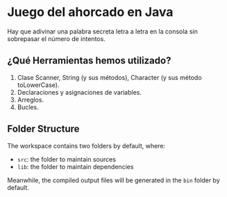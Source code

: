 # Juego del ahorcado en Java

Hay que adivinar una palabra secreta letra a letra en la consola sin sobrepasar el número de intentos.

## ¿Qué Herramientas hemos utilizado?

1. Clase Scanner, String (y sus métodos), Character (y sus método toLowerCase).
2. Declaraciones y asignaciones de variables.
3. Arreglos.
4. Bucles.

## Folder Structure

The workspace contains two folders by default, where:

- `src`: the folder to maintain sources
- `lib`: the folder to maintain dependencies

Meanwhile, the compiled output files will be generated in the `bin` folder by default.